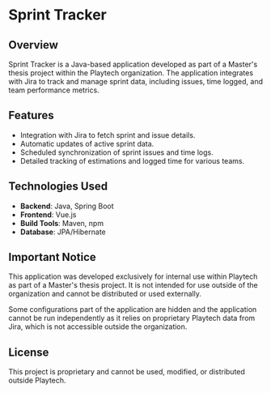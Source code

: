 # Sprint Tracker

## Overview
Sprint Tracker is a Java-based application developed as part of a Master's thesis project within the Playtech organization. The application integrates with Jira to track and manage sprint data, including issues, time logged, and team performance metrics.

## Features
- Integration with Jira to fetch sprint and issue details.
- Automatic updates of active sprint data.
- Scheduled synchronization of sprint issues and time logs.
- Detailed tracking of estimations and logged time for various teams.

## Technologies Used
- **Backend**: Java, Spring Boot
- **Frontend**: Vue.js
- **Build Tools**: Maven, npm
- **Database**: JPA/Hibernate

## Important Notice
This application was developed exclusively for internal use within Playtech as part of a Master's thesis project. It is not intended for use outside of the organization and cannot be distributed or used externally.

Some configurations part of the application are hidden and the application cannot be run independently as it relies on proprietary Playtech data from Jira, which is not accessible outside the organization.

## License
This project is proprietary and cannot be used, modified, or distributed outside Playtech.
